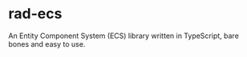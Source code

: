 # rad-ecs
An Entity Component System (ECS) library written in TypeScript, bare bones and easy to use.
